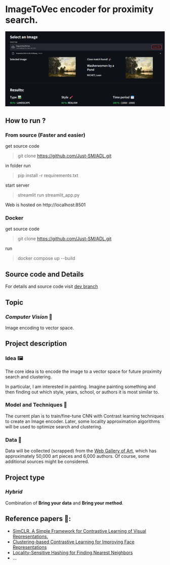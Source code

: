 # ImageToVec encoder for proximity search.

![alt text](readme_images//main.png)

## How to run ?

### From source (Faster and easier)

get source code 
> git clone https://github.com/Just-SM/ADL.git

in folder run 
> pip install -r requirements.txt

start server
> streamlit run streamlit_app.py

Web is hosted on http://localhost:8501

### Docker 

get source code 
> git clone https://github.com/Just-SM/ADL.git

run
> docker compose up --build


## Source code and Details
For details and source code visit [dev branch](https://github.com/Just-SM/ADL/tree/dev)


## Topic 

### *Computer Vision* 🤖

Image encoding to vector space.

## Project description



### Idea 🖼️
The core idea is to encode the image to a vector space for future proximity search and clustering.

In particular, I am interested in painting. Imagine painting something and then finding out which style, years, school, or authors it is most similar to.

### Model and Techniques 🔧
The current plan is to train/fine-tune CNN with Contrast learning techniques to create an Image encoder. Later, some locality approximation algorithms will be used to optimize search and clustering.

### Data 💾
Data will be collected (scrapped) from the [Web Gallery of Art](https://www.wga.hu/index.html), which has approximately 50,000 art pieces and 6,000 authors. Of course, some additional sources might be considered.

## Project type 

### *Hybrid*
Combination of **Bring your data** and **Bring your method**.

## Reference papers 📃:
- [SimCLR. A Simple Framework for Contrastive Learning of Visual Representations.](https://arxiv.org/abs/2002.05709)
- [Clustering-based Contrastive Learning for Improving Face Representations](https://arxiv.org/pdf/2004.02195)
- [Locality-Sensitive Hashing for Finding Nearest Neighbors](https://ieeexplore.ieee.org/abstract/document/4472264)
- ...
